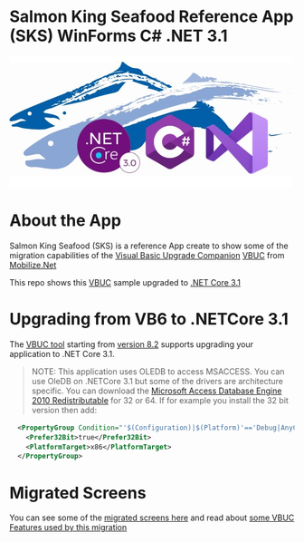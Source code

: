 # Salmon King Seafood Reference App (SKS) WinForms C# .NET 3.1

![SKSWinForms](./Media/SKSWINFORMSNetCore3.jpg)

# About the App
Salmon King Seafood (SKS) is a reference App create to show some of the migration capabilities of the [Visual Basic Upgrade Companion](https://www.mobilize.net/visual-basic-upgrade-companion) [VBUC](https://www.mobilize.net/visual-basic-upgrade-companion) from [Mobilize.Net](https://www.mobilize.net)

This repo shows this [VBUC](https://www.mobilize.net/visual-basic-upgrade-companion) sample upgraded to [.NET Core 3.1](https://docs.microsoft.com/en-us/dotnet/core/whats-new/dotnet-core-3-1)

# Upgrading from VB6 to .NETCore 3.1

The [VBUC tool](https://www.mobilize.net/products/app-migrations/vbuc) starting from [version 8.2](https://cdn2.hubspot.net/hubfs/216184/Downloads/VBUC%20Release%20Notes/VBUC%208.2%20Release%20Notes.pdf) supports upgrading your application to .NET Core 3.1.

> NOTE: This application uses OLEDB to access MSACCESS. You can use OleDB on .NETCore 3.1 but some of the drivers are architecture specific. You can download the [Microsoft Access Database Engine 2010 Redistributable](https://www.microsoft.com/en-us/download/details.aspx?id=13255) for 32 or 64. If for example you install the 32 bit version then add:

```xml
  <PropertyGroup Condition="'$(Configuration)|$(Platform)'=='Debug|AnyCPU'">
    <Prefer32Bit>true</Prefer32Bit>
    <PlatformTarget>x86</PlatformTarget>
  </PropertyGroup>
```

# Migrated Screens

You can see some of the [migrated screens here](https://github.com/MobilizeNet/SKSWinForms/#migrated-screens) and read about [some VBUC Features used by this migration](https://github.com/MobilizeNet/SKSWinForms/#some-vbuc-features-used-by-this-migration)

